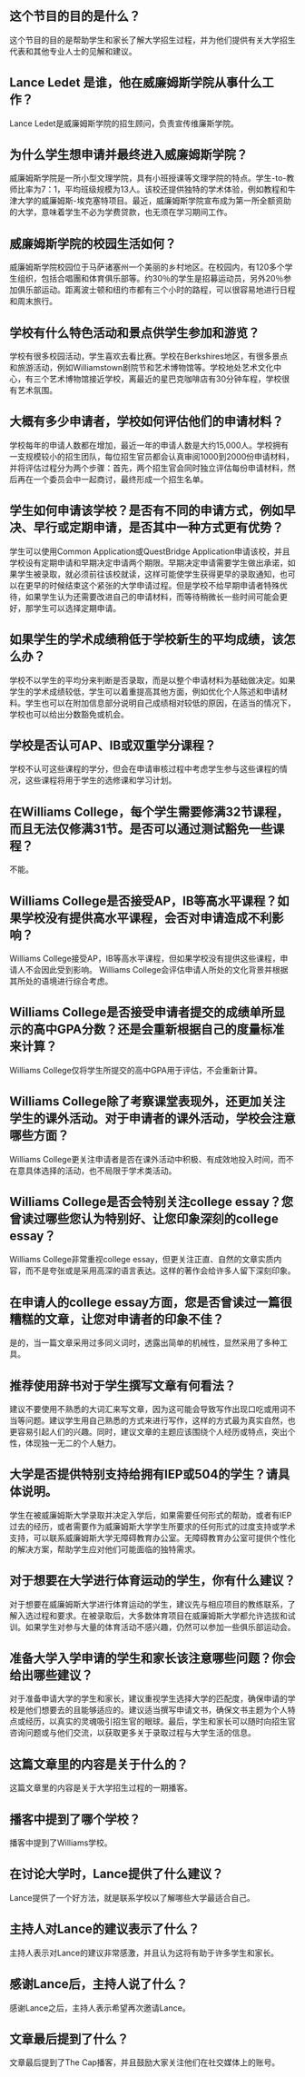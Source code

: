 
## 这个节目的目的是什么？

这个节目的目的是帮助学生和家长了解大学招生过程，并为他们提供有关大学招生代表和其他专业人士的见解和建议。


## Lance Ledet 是谁，他在威廉姆斯学院从事什么工作？

Lance Ledet是威廉姆斯学院的招生顾问，负责宣传维廉斯学院。


## 为什么学生想申请并最终进入威廉姆斯学院？

威廉姆斯学院是一所小型文理学院，具有小班授课等文理学院的特点。学生-to-教师比率为7：1，平均班级规模为13人。该校还提供独特的学术体验，例如教程和牛津大学的威廉姆斯-埃克塞特项目。最近，威廉姆斯学院宣布成为第一所全额资助的大学，意味着学生不必为学费贷款，也无须在学习期间工作。


## 威廉姆斯学院的校园生活如何？

威廉姆斯学院校园位于马萨诸塞州一个美丽的乡村地区。在校园内，有120多个学生组织，包括合唱團和体育俱乐部等。约30％的学生是招募运动员，另外20％参加俱乐部运动。距离波士顿和纽约市都有三个小时的路程，可以很容易地进行日程和周末旅行。


## 学校有什么特色活动和景点供学生参加和游览？

学校有很多校园活动，学生喜欢去看比赛。学校在Berkshires地区，有很多景点和旅游活动，例如Williamstown剧院节和艺术博物馆等。学校地处艺术文化中心，有三个艺术博物馆接近学校，离最近的星巴克咖啡店有30分钟车程，学校很有艺术氛围。


## 大概有多少申请者，学校如何评估他们的申请材料？

学校每年的申请人数都在增加，最近一年的申请人数是大约15,000人。学校拥有一支规模较小的招生团队，每位招生官员都会认真审阅1000到2000份申请材料，并将评估过程分为两个步骤：首先，两个招生官会同时独立评估每份申请材料，然后再在一个委员会中一起商讨，最终形成一个招生名单。


## 学生如何申请该学校？是否有不同的申请方式，例如早决、早行或定期申请，是否其中一种方式更有优势？

学生可以使用Common Application或QuestBridge Application申请该校，并且学校设有定期申请和早期决定申请两个期限。早期决定申请需要学生做出承诺，如果学生被录取，就必须前往该校就读，这样可能使学生获得更早的录取通知，也可以在更早的时候结束这个紧张的大学申请过程。但是学校不给早期申请者特殊优待，如果学生认为还需要改进自己的申请材料，而等待稍微长一些时间可能会更好，那学生可以选择定期申请。


## 如果学生的学术成绩稍低于学校新生的平均成绩，该怎么办？

学校不以学生的平均分来判断是否录取，而是以整个申请材料为基础做决定。如果学生的学术成绩较低，学生可以着重提高其他方面，例如优化个人陈述和申请材料。学生也可以在附加信息部分说明自己成绩相对较低的原因，在适当的情况下，学校也可以给出分数豁免或机会。


## 学校是否认可AP、IB或双重学分课程？

学校不认可这些课程的学分，但会在申请审核过程中考虑学生参与这些课程的情况，这些课程将用于学生的选修课和学习计划。


## 在Williams College，每个学生需要修满32节课程，而且无法仅修满31节。是否可以通过测试豁免一些课程？ 

不能。 

## Williams College是否接受AP，IB等高水平课程？如果学校没有提供高水平课程，会否对申请造成不利影响？ 

Williams College接受AP，IB等高水平课程，但如果学校没有提供这些课程，申请人不会因此受到影响。 Williams College会评估申请人所处的文化背景并根据其所处的语境进行综合考虑。 

## Williams College是否接受申请者提交的成绩单所显示的高中GPA分数？还是会重新根据自己的度量标准来计算？ 

Williams College仅将学生所提交的高中GPA用于评估，不会重新计算。 

## Williams College除了考察课堂表现外，还更加关注学生的课外活动。对于申请者的课外活动，学校会注意哪些方面？ 

Williams College更关注申请者是否在课外活动中积极、有成效地投入时间，而不在意具体选择的活动，也不局限于学术类活动。  

## Williams College是否会特别关注college essay？您曾读过哪些您认为特别好、让您印象深刻的college essay？ 

Williams College非常重视college essay，但更关注正直、自然的文章实质内容，而不是夸张或是采用高深的语言表达。这样的著作会给许多人留下深刻印象。 

## 在申请人的college essay方面，您是否曾读过一篇很糟糕的文章，让您对申请者的印象不佳？ 

是的，当一篇文章采用过多同义词时，透露出简单的机械性，显然采用了多种工具。


## 推荐使用辞书对于学生撰写文章有何看法？

建议不要使用不熟悉的大词汇来写文章，因为这可能会导致写作出现口吃或用词不当等问题。建议学生用自己熟悉的方式来进行写作，这样的方式最为真实自然，也更容易引起人们的兴趣。同时，建议文章的主题应该围绕个人经历或特点，突出个性，体现独一无二的个人魅力。


## 大学是否提供特别支持给拥有IEP或504的学生？请具体说明。

学生在被威廉姆斯大学录取并决定入学后，如果需要任何形式的帮助，或者有IEP过去的经历，或者需要作为威廉姆斯大学学生所要求的任何形式的过度支持或学术支持，可以联系威廉姆斯大学无障碍教育办公室。无障碍教育办公室可提供个性化的解决方案，帮助学生应对他们可能面临的独特需求。


## 对于想要在大学进行体育运动的学生，你有什么建议？

对于想要在威廉姆斯大学进行体育运动的学生，建议先与相应项目的教练联系，了解入选过程和要求。在被录取后，大多数体育项目在威廉姆斯大学都允许选拔和试训。如果学生对参与大量的体育活动不感兴趣，仍然可以参加一些俱乐部运动会。


## 准备大学入学申请的学生和家长该注意哪些问题？你会给出哪些建议？

对于准备申请大学的学生和家长，建议重视学生选择大学的匹配度，确保申请的学校是他们想要去的且能够适应的。建议适当撰写申请文书，确保文书主题为个人特点或经历，以真实的灵魂吸引招生官的眼球。最后，学生和家长可以随时向招生官咨询问题或与他们交流，以获取更多关于录取过程与大学生活的信息。


## 这篇文章里的内容是关于什么的？

这篇文章里的内容是关于大学招生过程的一期播客。


## 播客中提到了哪个学校？

播客中提到了Williams学校。


## 在讨论大学时，Lance提供了什么建议？

Lance提供了一个好方法，就是联系学校以了解哪些大学最适合自己。


## 主持人对Lance的建议表示了什么？

主持人表示对Lance的建议非常感激，并且认为这将有助于许多学生和家长。


## 感谢Lance后，主持人说了什么？

感谢Lance之后，主持人表示希望再次邀请Lance。


## 文章最后提到了什么？

文章最后提到了The Cap播客，并且鼓励大家关注他们在社交媒体上的账号。

